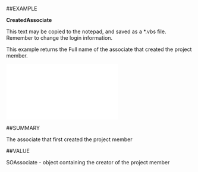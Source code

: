 
##EXAMPLE

**CreatedAssociate**

This text may be copied to the notepad, and saved as a *.vbs file. Remember to change the login information. 



This example returns the Full name of the associate that created the project member.

![](..\..\Examples\vbs\SOProjectMember.CreatedAssociate.vbs.txt)


##SUMMARY

The associate that first created the project member


##VALUE

SOAssociate - object containing the creator of the project member

